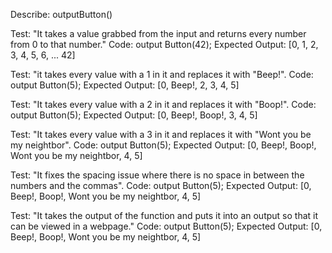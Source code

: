 Describe: outputButton()

Test: "It takes a value grabbed from the input and returns every number from 0 to that number."
Code: output Button(42);
Expected Output: [0, 1, 2, 3, 4, 5, 6, ... 42]

Test: "it takes every value with a 1 in it and replaces it with "Beep!".
Code: output Button(5);
Expected Output: [0, Beep!, 2, 3, 4, 5]

Test: "It takes every value with a 2 in it and replaces it with "Boop!".
Code: output Button(5);
Expected Output: [0, Beep!, Boop!, 3, 4, 5]

Test: "It takes every value with a 3 in it and replaces it with "Wont you be my neightbor".
Code: output Button(5);
Expected Output: [0, Beep!, Boop!, Wont you be my neightbor, 4, 5]

Test: "It fixes the spacing issue where there is no space in between the numbers and the commas".
Code: output Button(5);
Expected Output: [0, Beep!, Boop!, Wont you be my neightbor, 4, 5]

Test: "It takes the output of the function and puts it into an output so that it can be viewed in a webpage."
Code: output Button(5);
Expected Output: [0, Beep!, Boop!, Wont you be my neightbor, 4, 5]